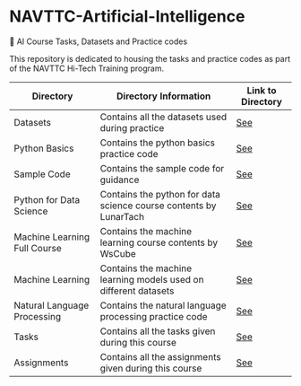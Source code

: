 # NAVTTC-Artificial-Intelligence

🚀 AI Course Tasks, Datasets and Practice codes

This repository is dedicated to housing the tasks and practice codes as part of the NAVTTC Hi-Tech Training program.

| Directory                    | Directory Information                                             | Link to Directory                           |
|------------------------------|-------------------------------------------------------------------|---------------------------------------------|
| Datasets                     | Contains all the datasets used during practice                    | [See](./Datasets)                           |
| Python Basics                | Contains the python basics practice code                          | [See](./Python%20Basics)                    |
| Sample Code                  | Contains the sample code for guidance                             | [See](./Sample%20Code)                      |
| Python for Data Science      | Contains the python for data science course contents by LunarTach | [See](./Python%20for%20Data%20Science)      |
| Machine Learning Full Course | Contains the machine learning course contents by WsCube           | [See](./Machine%20Learning%20Full%20Course) |
| Machine Learning             | Contains the machine learning models used on different datasets   | [See](./Machine%20Learning)                 |
| Natural Language Processing  | Contains the natural language processing practice code            | [See](./Natural%20Language%20Processing)    |
| Tasks                        | Contains all the tasks given during this course                   | [See](./Tasks)                              |
| Assignments                  | Contains all the assignments given during this course             | [See](./Assignments)                        |